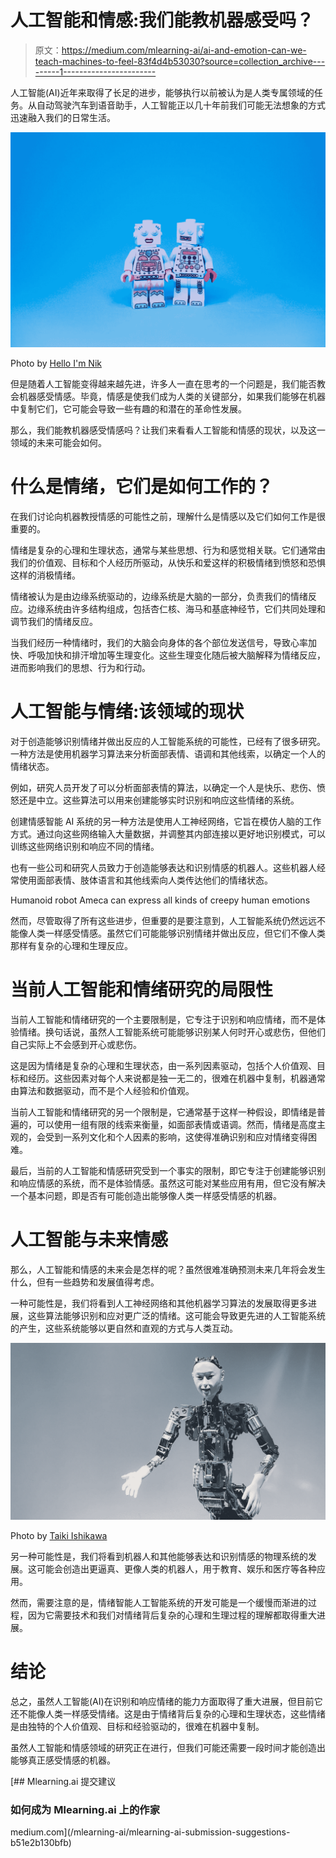 # 人工智能和情感:我们能教机器感受吗？

> 原文：<https://medium.com/mlearning-ai/ai-and-emotion-can-we-teach-machines-to-feel-83f4d4b53030?source=collection_archive---------1----------------------->

人工智能(AI)近年来取得了长足的进步，能够执行以前被认为是人类专属领域的任务。从自动驾驶汽车到语音助手，人工智能正以几十年前我们可能无法想象的方式迅速融入我们的日常生活。

![](img/a587191b4febdeef9c660e7c02fc5d88.png)

Photo by [Hello I'm Nik](https://unsplash.com/@helloimnik?utm_source=medium&utm_medium=referral)

但是随着人工智能变得越来越先进，许多人一直在思考的一个问题是，我们能否教会机器感受情感。毕竟，情感是使我们成为人类的关键部分，如果我们能够在机器中复制它们，它可能会导致一些有趣的和潜在的革命性发展。

那么，我们能教机器感受情感吗？让我们来看看人工智能和情感的现状，以及这一领域的未来可能会如何。

# 什么是情绪，它们是如何工作的？

在我们讨论向机器教授情感的可能性之前，理解什么是情感以及它们如何工作是很重要的。

情绪是复杂的心理和生理状态，通常与某些思想、行为和感觉相关联。它们通常由我们的价值观、目标和个人经历所驱动，从快乐和爱这样的积极情绪到愤怒和恐惧这样的消极情绪。

情绪被认为是由边缘系统驱动的，边缘系统是大脑的一部分，负责我们的情绪反应。边缘系统由许多结构组成，包括杏仁核、海马和基底神经节，它们共同处理和调节我们的情绪反应。

当我们经历一种情绪时，我们的大脑会向身体的各个部位发送信号，导致心率加快、呼吸加快和排汗增加等生理变化。这些生理变化随后被大脑解释为情绪反应，进而影响我们的思想、行为和行动。

# 人工智能与情绪:该领域的现状

对于创造能够识别情绪并做出反应的人工智能系统的可能性，已经有了很多研究。一种方法是使用机器学习算法来分析面部表情、语调和其他线索，以确定一个人的情绪状态。

例如，研究人员开发了可以分析面部表情的算法，以确定一个人是快乐、悲伤、愤怒还是中立。这些算法可以用来创建能够实时识别和响应这些情绪的系统。

创建情感智能 AI 系统的另一种方法是使用人工神经网络，它旨在模仿人脑的工作方式。通过向这些网络输入大量数据，并调整其内部连接以更好地识别模式，可以训练这些网络识别和响应不同的情绪。

也有一些公司和研究人员致力于创造能够表达和识别情感的机器人。这些机器人经常使用面部表情、肢体语言和其他线索向人类传达他们的情绪状态。

Humanoid robot Ameca can express all kinds of creepy human emotions

然而，尽管取得了所有这些进步，但重要的是要注意到，人工智能系统仍然远远不能像人类一样感受情感。虽然它们可能能够识别情绪并做出反应，但它们不像人类那样有复杂的心理和生理反应。

# 当前人工智能和情绪研究的局限性

当前人工智能和情绪研究的一个主要限制是，它专注于识别和响应情绪，而不是体验情绪。换句话说，虽然人工智能系统可能能够识别某人何时开心或悲伤，但他们自己实际上不会感到开心或悲伤。

这是因为情绪是复杂的心理和生理状态，由一系列因素驱动，包括个人价值观、目标和经历。这些因素对每个人来说都是独一无二的，很难在机器中复制，机器通常由算法和数据驱动，而不是个人经验和价值观。

当前人工智能和情绪研究的另一个限制是，它通常基于这样一种假设，即情绪是普遍的，可以使用一组有限的线索来衡量，如面部表情或语调。然而，情绪是高度主观的，会受到一系列文化和个人因素的影响，这使得准确识别和应对情绪变得困难。

最后，当前的人工智能和情感研究受到一个事实的限制，即它专注于创建能够识别和响应情感的系统，而不是体验情感。虽然这可能对某些应用有用，但它没有解决一个基本问题，即是否有可能创造出能够像人类一样感受情感的机器。

# 人工智能与未来情感

那么，人工智能和情感的未来会是怎样的呢？虽然很难准确预测未来几年将会发生什么，但有一些趋势和发展值得考虑。

一种可能性是，我们将看到人工神经网络和其他机器学习算法的发展取得更多进展，这些算法能够识别和应对更广泛的情绪。这可能会导致更先进的人工智能系统的产生，这些系统能够以更自然和直观的方式与人类互动。

![](img/aca203d4116e79d2913bbb82361cd059.png)

Photo by [Taiki Ishikawa](https://unsplash.com/@fl__q?utm_source=medium&utm_medium=referral)

另一种可能性是，我们将看到机器人和其他能够表达和识别情感的物理系统的发展。这可能会创造出更逼真、更像人类的机器人，用于教育、娱乐和医疗等各种应用。

然而，需要注意的是，情绪智能人工智能系统的开发可能是一个缓慢而渐进的过程，因为它需要技术和我们对情绪背后复杂的心理和生理过程的理解都取得重大进展。

# 结论

总之，虽然人工智能(AI)在识别和响应情绪的能力方面取得了重大进展，但目前它还不能像人类一样感受情绪。这是由于情绪背后复杂的心理和生理状态，这些情绪是由独特的个人价值观、目标和经验驱动的，很难在机器中复制。

虽然人工智能和情感领域的研究正在进行，但我们可能还需要一段时间才能创造出能够真正感受情感的机器。

[](/mlearning-ai/mlearning-ai-submission-suggestions-b51e2b130bfb) [## Mlearning.ai 提交建议

### 如何成为 Mlearning.ai 上的作家

medium.com](/mlearning-ai/mlearning-ai-submission-suggestions-b51e2b130bfb)